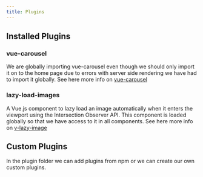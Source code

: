 ```yaml
---
title: Plugins
---
```


## Installed Plugins

### vue-carousel

We are globally importing vue-carousel even though we should only import it on to the home page due to errors with server side rendering we have had to import it globally. See here more info on [vue-carousel](https://github.com/SSENSE/vue-carousel)

### lazy-load-images

A Vue.js component to lazy load an image automatically when it enters the viewport using the Intersection Observer API. This component is loaded globally so that we have access to it in all components. See here more info on [v-lazy-image](https://github.com/alexjoverm/v-lazy-image)

## Custom Plugins

In the plugin folder we can add plugins from npm or we can create our own custom plugins.
